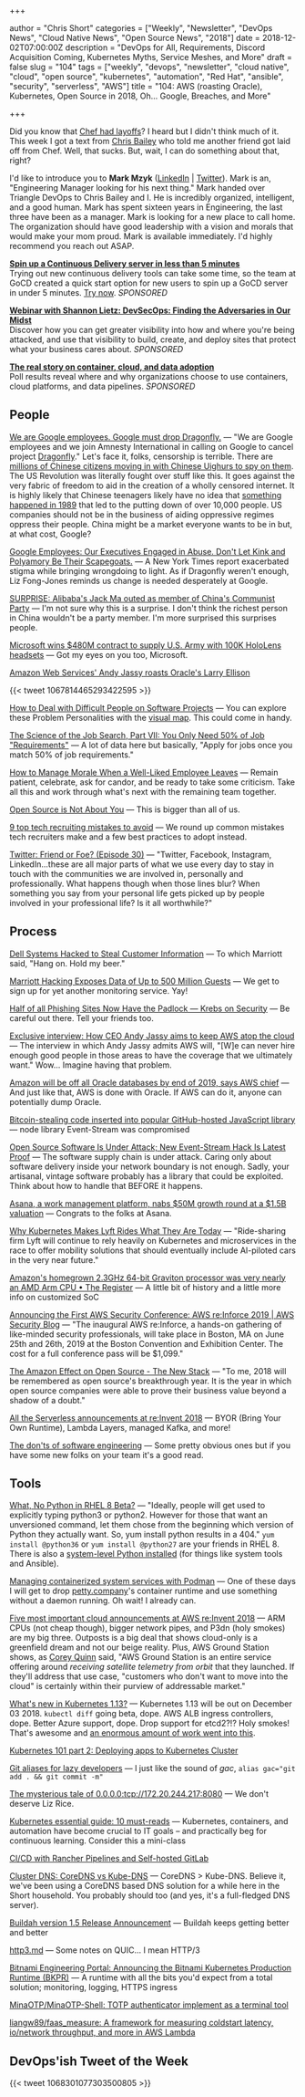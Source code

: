 +++

author = "Chris Short"
categories = ["Weekly", "Newsletter", "DevOps News", "Cloud Native News", "Open Source News", "2018"]
date = 2018-12-02T07:00:00Z
description = "DevOps for All, Requirements, Discord Acquisition Coming, Kubernetes Myths, Service Meshes, and More"
draft = false
slug = "104"
tags = ["weekly", "devops", "newsletter", "cloud native", "cloud", "open source", "kubernetes", "automation", "Red Hat", "ansible", "security", "serverless", "AWS"]
title = "104: AWS (roasting Oracle), Kubernetes, Open Source in 2018, Oh... Google, Breaches, and More"

+++

Did you know that [Chef had layoffs](https://www.geekwire.com/2018/chef-cutting-10-jobs-amid-ongoing-shift-new-application-focused-product-strategy/)? I heard but I didn't think much of it. This week I got a text from [Chris Bailey](https://www.meetup.com/triangle-devops/) who told me another friend got laid off from Chef. Well, that sucks. But, wait, I can do something about that, right?

I'd like to introduce you to **Mark Mzyk** ([LinkedIn](https://www.linkedin.com/in/markmzyk/) | [Twitter](https://twitter.com/mzyk83)). Mark is an, "Engineering Manager looking for his next thing." Mark handed over Triangle DevOps to Chris Bailey and I. He is incredibly organized, intelligent, and a good human. Mark has spent sixteen years in Engineering, the last three have been as a manager. Mark is looking for a new place to call home. The organization should have good leadership with a vision and morals that would make your mom proud. Mark is available immediately. I'd highly recommend you reach out ASAP.

[**Spin up a Continuous Delivery server in less than 5 minutes**](https://www.gocd.org/test-drive-gocd/)  
Trying out new continuous delivery tools can take some time, so the team at GoCD created a quick start option for new users to spin up a GoCD server in under 5 minutes. [Try now](https://www.gocd.org/test-drive-gocd/). *SPONSORED*

[**Webinar with Shannon Lietz: DevSecOps: Finding the Adversaries in Our Midst**](https://info.signalsciences.com/devsecops-finding-the-adversaries-in-our-midst-webinar?utm_medium=newsletter&utm_source=devopsish)  
Discover how you can get greater visibility into how and where you're being attacked, and use that visibility to build, create, and deploy sites that protect what your business cares about. *SPONSORED*

[**The real story on container, cloud, and data adoption**](https://www.oreilly.com/pub/cpc/175842)  
Poll results reveal where and why organizations choose to use containers, cloud platforms, and data pipelines. *SPONSORED*


## People

[We are Google employees. Google must drop Dragonfly.](https://medium.com/@googlersagainstdragonfly/we-are-google-employees-google-must-drop-dragonfly-4c8a30c5e5eb) — "We are Google employees and we join Amnesty International in calling on Google to cancel project [Dragonfly](https://theintercept.com/2018/08/01/google-china-search-engine-censorship/)." Let's face it, folks, censorship is terrible. There are [millions of Chinese citizens moving in with Chinese Uighurs to spy on them](https://www.usatoday.com/story/news/2018/11/15/china-diplomats-congress-muslim-persecution-rubio-uighur/2010636002/). The US Revolution was literally fought over stuff like this. It goes against the very fabric of freedom to aid in the creation of a wholly censored internet. It is highly likely that Chinese teenagers likely have no idea that [something happened in 1989](https://shortcdn.com/devopsish/china-89.pdf) that led to the putting down of over 10,000 people. US companies should not be in the business of aiding oppressive regimes oppress their people. China might be a market everyone wants to be in but, at what cost, Google?

[Google Employees: Our Executives Engaged in Abuse. Don't Let Kink and Polyamory Be Their Scapegoats.](https://medium.com/s/story/google-employees-our-executives-engaged-in-abuse-dont-let-kink-and-polyamory-be-their-scapegoats-9099d473e80e) — A New York Times report exacerbated stigma while bringing wrongdoing to light. As if Dragonfly weren't enough, Liz Fong-Jones reminds us change is needed desperately at Google.

[SURPRISE: Alibaba's Jack Ma outed as member of China's Communist Party](https://www.businessinsider.com/alibaba-jack-ma-outed-as-a-member-of-china-communist-party-2018-11) — I'm not sure why this is a surprise. I don't think the richest person in China wouldn't be a party member. I'm more surprised this surprises people.

[Microsoft wins $480M contract to supply U.S. Army with 100K HoloLens headsets](https://www.geekwire.com/2018/microsoft-wins-480m-contract-supply-u-s-army-100k-hololens-headsets/) — Got my eyes on you too, Microsoft.

[Amazon Web Services' Andy Jassy roasts Oracle's Larry Ellison](https://www.businessinsider.com/amazon-web-services-andy-jassy-roasts-oracle-larry-ellison-2018-11)

{{< tweet 1067814465293422595 >}}

[How to Deal with Difficult People on Software Projects](https://people.neilon.software/) — You can explore these Problem Personalities with the [visual map](https://people.neilon.software/). This could come in handy.

[The Science of the Job Search, Part VII: You Only Need 50% of Job "Requirements"](https://talent.works/blog/2018/11/27/the-science-of-the-job-search-part-vii-you-only-need-50-of-job-requirements/) — A lot of data here but basically, "Apply for jobs once you match 50% of job requirements."

[How to Manage Morale When a Well-Liked Employee Leaves](https://hbr.org/2018/11/how-to-manage-morale-when-a-well-liked-employee-leaves) — Remain patient, celebrate, ask for candor, and be ready to take some criticism. Take all this and work through what's next with the remaining team together.

[Open Source is Not About You](https://gist.github.com/richhickey/1563cddea1002958f96e7ba9519972d9) — This is bigger than all of us.

[9 top tech recruiting mistakes to avoid](https://opensource.com/article/18/11/top-tech-recruiting-mistakes-avoid) — We round up common mistakes tech recruiters make and a few best practices to adopt instead.

[Twitter: Friend or Foe? (Episode 30)](http://communitypulse.io/30-twitter/) — "Twitter, Facebook, Instagram, LinkedIn...these are all major parts of what we use every day to stay in touch with the communities we are involved in, personally and professionally. What happens though when those lines blur? When something you say from your personal life gets picked up by people involved in your professional life? Is it all worthwhile?"

## Process

[Dell Systems Hacked to Steal Customer Information](https://www.bleepingcomputer.com/news/security/dell-systems-hacked-to-steal-customer-information/) — To which Marriott said, "Hang on. Hold my beer."

[Marriott Hacking Exposes Data of Up to 500 Million Guests](https://www.nytimes.com/2018/11/30/business/marriott-data-breach.html) — We get to sign up for yet another monitoring service. Yay!

[Half of all Phishing Sites Now Have the Padlock — Krebs on Security](https://krebsonsecurity.com/2018/11/half-of-all-phishing-sites-now-have-the-padlock/) — Be careful out there. Tell your friends too.

[Exclusive interview: How CEO Andy Jassy aims to keep AWS atop the cloud](https://siliconangle.com/2018/11/26/exclusive-interview-ceo-andy-jassy-aims-keep-aws-atop-cloud/) — The interview in which Andy Jassy admits AWS will, "[W]e can never hire enough good people in those areas to have the coverage that we ultimately want." Wow... Imagine having that problem.

[Amazon will be off all Oracle databases by end of 2019, says AWS chief](https://www.cnbc.com/2018/11/28/amazon-will-be-off-all-oracle-databases-by-end-of-2019-says-aws-chief.html) — And just like that, AWS is done with Oracle. If AWS can do it, anyone can potentially dump Oracle.

[Bitcoin-stealing code inserted into popular GitHub-hosted JavaScript library](https://siliconangle.com/2018/11/26/bitcoin-stealing-code-inserted-popular-github-hosted-javascript-library/) — node library Event-Stream was compromised

[Open Source Software Is Under Attack; New Event-Stream Hack Is Latest Proof](https://blog.sonatype.com/open-source-software-is-under-attack-new-event-stream-hack-is-latest-proof) — The software supply chain is under attack. Caring only about software delivery inside your network boundary is not enough. Sadly, your artisanal, vintage software probably has a library that could be exploited. Think about how to handle that BEFORE it happens.

[Asana, a work management platform, nabs $50M growth round at a $1.5B valuation](https://techcrunch.com/2018/11/29/asana-a-work-management-platform-nabs-50m-growth-round-at-a-1-5b-valuation/) — Congrats to the folks at Asana.

[Why Kubernetes Makes Lyft Rides What They Are Today](https://thenewstack.io/why-kubernetes-makes-lyft-rides-what-they-are-today/) — "Ride-sharing firm Lyft will continue to rely heavily on Kubernetes and microservices in the race to offer mobility solutions that should eventually include AI-piloted cars in the very near future."

[Amazon's homegrown 2.3GHz 64-bit Graviton processor was very nearly an AMD Arm CPU • The Register](https://www.theregister.co.uk/2018/11/27/amazon_aws_graviton_specs/) — A little bit of history and a little more info on customized SoC

[Announcing the First AWS Security Conference: AWS re:Inforce 2019 | AWS Security Blog](https://aws.amazon.com/blogs/security/announcing-the-first-aws-security-conference-aws-reinforce-2019/) — "The inaugural AWS re:Inforce, a hands-on gathering of like-minded security professionals, will take place in Boston, MA on June 25th and 26th, 2019 at the Boston Convention and Exhibition Center. The cost for a full conference pass will be $1,099."

[The Amazon Effect on Open Source - The New Stack](https://thenewstack.io/the-amazon-effect-on-open-source/) — "To me, 2018 will be remembered as open source's breakthrough year. It is the year in which open source companies were able to prove their business value beyond a shadow of a doubt."

[All the Serverless announcements at re:Invent 2018](https://serverless.com/blog/reinvent-2018-serverless-announcements/) — BYOR (Bring Your Own Runtime), Lambda Layers, managed Kafka, and more!

[The don'ts of software engineering](https://www.imaginarycloud.com/blog/the-donts-of-software-engineering/) — Some pretty obvious ones but if you have some new folks on your team it's a good read.

## Tools

[What, No Python in RHEL 8 Beta?](https://developers.redhat.com/blog/2018/11/27/what-no-python-in-rhel-8-beta/) — "Ideally, people will get used to explicitly typing python3 or python2. However for those that want an unversioned command,  let them chose from the beginning which version of Python they actually want. So, yum install python results in a 404." `yum install @python36` or `yum install @python27` are your friends in RHEL 8. There is also a [system-level Python installed](https://www.ansible.com/blog/integrating-ansible-and-red-hat-enterprise-linux-8-beta) (for things like system tools and Ansible).

[Managing containerized system services with Podman](https://developers.redhat.com/blog/2018/11/29/managing-containerized-system-services-with-podman/) — One of these days I will get to drop [petty.company](http://petty.company)'s container runtime and use something without a daemon running. Oh wait! I already can.

[Five most important cloud announcements at AWS re:Invent 2018](https://www.techrepublic.com/article/five-most-important-cloud-announcements-at-aws-reinvent-2018/) — ARM CPUs (not cheap though), bigger network pipes, and P3dn (holy smokes) are my big three. Outposts is a big deal that shows cloud-only is a greenfield dream and not our beige reality. Plus, AWS Ground Station shows, as [Corey Quinn](https://ref.lastweekinaws.com/7h1z3x) said, "AWS Ground Station is an entire service offering around *receiving satellite telemetry from orbit* that they launched. If they'll address that use case, "customers who don't want to move into the cloud" is certainly within their purview of addressable market."

[What's new in Kubernetes 1.13?](https://sysdig.com/blog/whats-new-in-kubernetes-1-13/) — Kubernetes 1.13 will be out on December 03 2018. `kubectl diff` going beta, dope. AWS ALB ingress controllers, dope. Better Azure support, dope. Drop support for etcd2?!? Holy smokes! That's awesome and [an enormous amount of work went into this](https://github.com/kubernetes/enhancements/issues/622).

[Kubernetes 101 part 2: Deploying apps to Kubernetes Cluster](https://medium.com/rackbrains/kubernetes-101-part-2-deploying-apps-to-kubernetes-cluster-fcad2615d59)

[Git aliases for lazy developers](https://bitsofco.de/git-aliases-for-lazy-developers/) — I just like the sound of *gac*, `alias gac="git add . && git commit -m"`

[The mysterious tale of 0.0.0.0:tcp://172.20.244.217:8080](https://medium.com/@lizrice/the-mysterious-tale-of-0-0-0-0-tcp-172-20-244-217-8080-8c2b3fb09498) — We don't deserve Liz Rice.

[Kubernetes essential guide: 10 must-reads](https://enterprisersproject.com/kubernetes-guide) — Kubernetes, containers, and automation have become crucial to IT goals – and practically beg for continuous learning. Consider this a mini-class

[CI/CD with Rancher Pipelines and Self-hosted GitLab](https://blog.kubernauts.io/ci-cd-with-rancher-pipelines-and-self-hosted-gitlab-b17248294fda)

[Cluster DNS: CoreDNS vs Kube-DNS](https://coredns.io/2018/11/27/cluster-dns-coredns-vs-kube-dns/) — CoreDNS > Kube-DNS. Believe it, we've been using a CoreDNS based DNS solution for a while here in the Short household. You probably should too (and yes, it's a full-fledged DNS server).

[Buildah version 1.5 Release Announcement](https://buildah.io/releases/2018/11/28/Buildah-version-v1.5.html) — Buildah keeps getting better and better

[http3.md](https://gist.github.com/sericaia/b972da882745071a3ebbb091f38837ad) — Some notes on QUIC... I mean HTTP/3

[Bitnami Engineering Portal: Announcing the Bitnami Kubernetes Production Runtime (BKPR)](https://engineering.bitnami.com/articles/announcing-the-bitnami-kubernetes-production-runtime-bkpr.html) — A runtime with all the bits you'd expect from a total solution; monitoring, logging, HTTPS ingress

[MinaOTP/MinaOTP-Shell: TOTP authenticator implement as a terminal tool](https://github.com/MinaOTP/MinaOTP-Shell)

[liangw89/faas_measure: A framework for measuring coldstart latency, io/network throughput, and more in AWS Lambda](https://github.com/liangw89/faas_measure)

## DevOps'ish Tweet of the Week

{{< tweet 1068301077303500805 >}}

